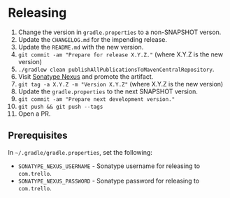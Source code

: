 Releasing
=========

 1. Change the version in `gradle.properties` to a non-SNAPSHOT verson.
 2. Update the `CHANGELOG.md` for the impending release.
 3. Update the `README.md` with the new version.
 4. `git commit -am "Prepare for release X.Y.Z."` (where X.Y.Z is the new version)
 5. `./gradlew clean publishAllPublicationsToMavenCentralRepository`.
 6. Visit [Sonatype Nexus](https://oss.sonatype.org/) and promote the artifact.
 7. `git tag -a X.Y.Z -m "Version X.Y.Z"` (where X.Y.Z is the new version)
 8. Update the `gradle.properties` to the next SNAPSHOT version.
 9. `git commit -am "Prepare next development version."`
 10. `git push && git push --tags`
 11. Open a PR.


Prerequisites
-------------

In `~/.gradle/gradle.properties`, set the following:

 * `SONATYPE_NEXUS_USERNAME` - Sonatype username for releasing to `com.trello`.
 * `SONATYPE_NEXUS_PASSWORD` - Sonatype password for releasing to `com.trello`.
